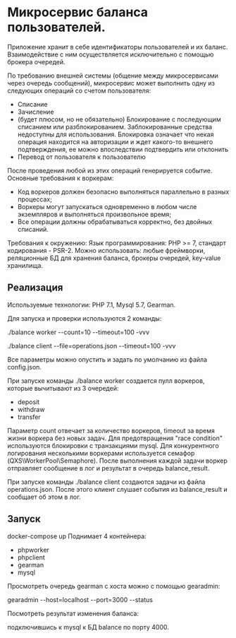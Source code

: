 Микросервис баланса пользователей.
==============================
Приложение хранит в себе идентификаторы пользователей и их баланс. Взаимодействие с ним
осуществляется исключительно с помощью брокера очередей.

По требованию внешней системы (общение между микросервисами через очередь сообщений),
микросервис может выполнить одну из следующих операций со счетом пользователя:

* Списание
* Зачисление
* (будет плюсом, но не обязательно) Блокирование с последующим списанием или
разблокированием. Заблокированные средства недоступны для использования. Блокировка
означает что некая операция находится на авторизации и ждет какого-то внешнего
подтверждения, ее можно впоследствии подтвердить или отклонить
* Перевод от пользователя к пользователю

После проведения любой из этих операций генерируется событие.
Основные требования к воркерам:
* Код воркеров должен безопасно выполняться параллельно в разных процессах;
* Воркеры могут запускаться одновременно в любом числе экземпляров и
выполняться произвольное время;
* Все операции должны обрабатываться корректно, без двойных списаний.

Требования к окружению:
Язык программирования: PHP >= 7, стандарт кодирования - PSR-2.
Можно использовать: любые фреймворки, реляционные БД для хранения баланса, брокеры
очередей, key-value хранилища.

Реализация
---------------------------------
Используемые технологии: PHP 7.1, Mysql 5.7, Gearman.

Для запуска и проверки используются 2 команды:

./balance worker --count=10 --timeout=100 -vvv

./balance client --file=operations.json --timeout=100 -vvv

Все параметры можно опустить и задать по умолчанию из файла config.json.

При запуске команды ./balance worker создается пулл воркеров, которые вычитывают из 3 очередей:
 * deposit
 * withdraw
 * transfer

Параметр count отвечает за количество воркеров, timeout за время жизни воркера без новых задач.
Для предотвращения "race condition" используются блокировки с транзакциями mysql.
Для конкурентного логирования несколькими воркерами используется семафор (QXS\WorkerPool\Semaphore).
После выполнения каждой задачи воркер отправляет сообщение в лог и результат в очередь balance_result.

При запуске команды ./balance client создаются задачи из файла operations.json.
После этого клиент слушает события из balance_result и сообщает об этом в лог.

Запуск
---------------------------------
docker-compose up
Поднимает 4 контейнера:
 * phpworker
 * phpclient
 * gearman
 * mysql

Просмотреть очередь gearman с хоста можно с помощью gearadmin:

gearadmin --host=localhost --port=3000 --status

Посмотреть результат изменения баланса:

подключившись к mysql к БД balance по порту 4000.
